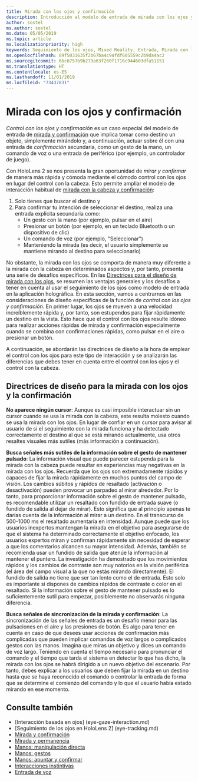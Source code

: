 ```yaml
---
title: Mirada con los ojos y confirmación
description: Introducción al modelo de entrada de mirada con los ojos y confirmación
author: sostel
ms.author: sostel
ms.date: 05/05/2019
ms.topic: article
ms.localizationpriority: high
keywords: Seguimiento de los ojos, Mixed Reality, Entrada, Mirada con los ojos, Enfoque con los ojos, HoloLens 2, Selección basada en la mirada con los ojos
ms.openlocfilehash: 89f5031635f2b67ba4c9afdf605559c2b9da4ac2
ms.sourcegitcommit: 6bc6757b9b273a63f260f1716c944603dfa51151
ms.translationtype: HT
ms.contentlocale: es-ES
ms.lasthandoff: 11/01/2019
ms.locfileid: "73437831"
---
```

# <a name="eye-gaze-and-commit"></a>Mirada con los ojos y confirmación
_Control con los ojos y confirmación_ es un caso especial del modelo de entrada de [mirada y confirmación](gaze-and-commit.md) que implica tomar como destino un objeto, simplemente mirándolo y, a continuación, actuar sobre él con una entrada de _confirmación_ secundaria, como un gesto de la mano, un comando de voz o una entrada de periférico (por ejemplo, un controlador de juego). 

Con HoloLens 2 se nos presenta la gran oportunidad de _mirar y confirmar_ de manera más rápida y cómoda mediante el cómodo control con los ojos en lugar del control con la cabeza. Esto permite ampliar el modelo de interacción habitual de [mirada con la cabeza y confirmación](gaze-and-commit.md): 
1. Solo tienes que buscar el destino y 
2. Para confirmar tu intención de seleccionar el destino, realiza una entrada explícita secundaria como:  
   - Un gesto con la mano (por ejemplo, pulsar en el aire)
   - Presionar un botón (por ejemplo, en un teclado Bluetooth o un dispositivo de clic)
   - Un comando de voz (por ejemplo, "Seleccionar")
   - Manteniendo la mirada (es decir, el usuario simplemente se mantiene mirando al destino para seleccionarlo)

No obstante, la mirada con los ojos se comporta de manera muy diferente a la mirada con la cabeza en determinados aspectos y, por tanto, presenta una serie de desafíos específicos. En las [Directrices para el diseño de mirada con los ojos](eye-tracking.md), se resumen las ventajas generales y los desafíos a tener en cuenta al usar el seguimiento de los ojos como modelo de entrada en la aplicación holográfica. En esta sección, vamos a centrarnos en las consideraciones de diseño específicas de la función de _control con los ojos y confirmación_.
En primer lugar, los ojos se mueven a una velocidad increíblemente rápida y, por tanto, son estupendos para fijar rápidamente un destino en la vista. Esto hace que el control con los ojos resulte idóneo para realizar acciones rápidas de mirada y confirmación especialmente cuando se combina con confirmaciones rápidas, como pulsar en el aire o presionar un botón.
   
A continuación, se abordarán las directrices de diseño a la hora de emplear el control con los ojos para este tipo de interacción y se analizarán las diferencias que debes tener en cuenta entre el control con los ojos y el control con la cabeza.

## <a name="design-guidelines-for-eye-gaze-and-commit"></a>Directrices de diseño para la mirada con los ojos y la confirmación

**No aparece ningún cursor**: Aunque es casi imposible interactuar sin un cursor cuando se usa la mirada con la cabeza, este resulta molesto cuando se usa la mirada con los ojos. En lugar de confiar en un cursor para avisar al usuario de si el seguimiento con la mirada funciona y ha detectado correctamente el destino al que se está mirando actualmente, usa otros resaltes visuales más sutiles (más información a continuación).

**Busca señales más sutiles de la información sobre el gesto de mantener pulsado**: La información visual que puede parecer estupenda para la mirada con la cabeza puede resultar en experiencias muy negativas en la mirada con los ojos. Recuerda que los ojos son extremadamente rápidos y capaces de fijar la mirada rápidamente en muchos puntos del campo de visión. Los cambios súbitos y rápidos de resaltado (activación o desactivación) pueden provocar un parpadeo al mirar alrededor. Por lo tanto, para proporcionar información sobre el gesto de mantener pulsado, es recomendable utilizar un resaltado con fundido de entrada suave (o fundido de salida al dejar de mirar). Esto significa que al principio apenas te darías cuenta de la información al mirar a un destino. En el transcurso de 500-1000 ms el resaltado aumentaría en intensidad. Aunque puede que los usuarios inexpertos mantengan la mirada en el objetivo para asegurarse de que el sistema ha determinado correctamente el objetivo enfocado, los usuarios expertos miran y confirman rápidamente sin necesidad de esperar a que los comentarios alcancen su mayor intensidad. Además, también se recomienda usar un fundido de salida que atenúe la información al mantener el puntero. La investigación ha demostrado que los movimientos rápidos y los cambios de contraste son muy notorios en la visión periférica (el área del campo visual a la que no estás mirando directamente).
El fundido de salida no tiene que ser tan lento como el de entrada. Esto solo es importante si dispones de cambios rápidos de contraste o color en el resaltado. Si la información sobre el gesto de mantener pulsado es lo suficientemente sutil para empezar, posiblemente no observarás ninguna diferencia.

**Busca señales de sincronización de la mirada y confirmación**: La sincronización de las señales de entrada es un desafío menor para las pulsaciones en el aire y las presiones de botón. Es algo para tener en cuenta en caso de que desees usar acciones de confirmación más complicadas que pueden implicar comandos de voz largos o complicados gestos con las manos. Imagina que miras un objetivo y dices un comando de voz largo. Teniendo en cuenta el tiempo necesario para pronunciar el comando y el tiempo que tarda el sistema en detectar lo que has dicho, la mirada con los ojos se habrá dirigido a un nuevo objetivo del escenario. Por tanto, debes explicar a los usuarios que deben fijar la mirada en un destino hasta que se haya reconocido el comando o controlar la entrada de forma que se determine el comienzo del comando y lo que el usuario había estado mirando en ese momento.

## <a name="see-also"></a>Consulte también
* [Interacción basada en ojos] (eye-gaze-interaction.md)
* [Seguimiento de los ojos en HoloLens 2] (eye-tracking.md)
* [Mirada y confirmación](gaze-and-commit.md)
* [Mirada y permanencia](gaze-and-dwell.md)
* [Manos: manipulación directa](direct-manipulation.md)
* [Manos: gestos](gaze-and-commit.md#composite-gestures)
* [Manos: apuntar y confirmar](point-and-commit.md)
* [Interacciones instintivas](interaction-fundamentals.md)
* [Entrada de voz](voice-input.md)
